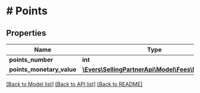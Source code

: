 # # Points

## Properties

Name | Type | Description | Notes
------------ | ------------- | ------------- | -------------
**points_number** | **int** |  | [optional]
**points_monetary_value** | [**\Evers\SellingPartnerApi\Model\Fees\MoneyType**](MoneyType.md) |  | [optional]

[[Back to Model list]](../../README.md#models) [[Back to API list]](../../README.md#endpoints) [[Back to README]](../../README.md)
